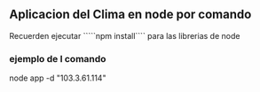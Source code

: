 ## Aplicacion del Clima en node por comando

Recuerden ejecutar `````npm install```` para las librerias de node

### ejemplo de l comando
 node app -d "103.3.61.114"